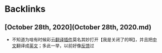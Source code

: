
# Backlinks
## [October 28th, 2020](October 28th, 2020.md)
- 不知道为啥有时候彩云[翻译](翻译.md)[插件](插件.md)莫名其妙打开【我是关闭了的啊】，并且把[中文](中文.md)翻译成[英文](英文.md)；多此一举，以前好像[反馈](反馈.md)过


